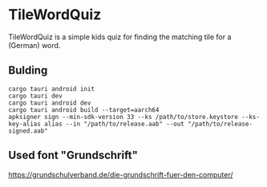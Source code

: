# TileWordQuiz

TileWordQuiz is a simple kids quiz for finding the matching tile for a (German) word.

## Bulding

```shell
cargo tauri android init
cargo tauri dev
cargo tauri android dev
cargo tauri android build --target=aarch64
apksigner sign --min-sdk-version 33 --ks /path/to/store.keystore --ks-key-alias alias --in "/path/to/release.aab" --out "/path/to/release-signed.aab"
```

## Used font "Grundschrift"

https://grundschulverband.de/die-grundschrift-fuer-den-computer/
